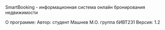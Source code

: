 SmartBooking - информационная система онлайн бронирования недвижимости

О программе: 
Автор: студент Машнев М.О. группа бИВТ231
Версия: 1.2
